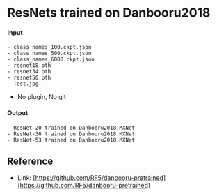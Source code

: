 # ResNets trained on Danbooru2018

#### Input

```
- class_names_100.ckpt.json
- class_names_500.ckpt.json
- class_names_6000.ckpt.json
- resnet18.pth
- resnet34.pth
- resnet50.pth
- Test.jpg
```

- No plugin, No git

#### Output

```
- ResNet-20 trained on Danbooru2018.MXNet
- ResNet-36 trained on Danbooru2018.MXNet
- ResNet-53 trained on Danbooru2018.MXNet
```

## Reference

- Link: [https://github.com/RF5/danbooru-pretrained](https://github.com/RF5/danbooru-pretrained)
